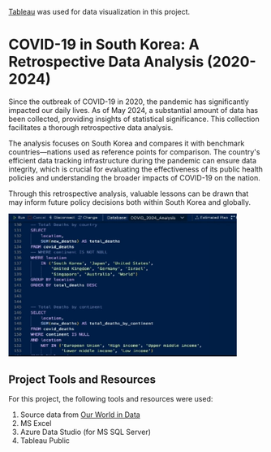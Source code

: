 [Tableau](https://public.tableau.com/app/profile/injae.cho/viz/COVID-19inSouthKoreaARetrospectiveDataAnalysisfrom2020to2024/covid19_sk_2020_2024) was used for data visualization in this project.

# COVID-19 in South Korea: A Retrospective Data Analysis (2020-2024)

Since the outbreak of COVID-19 in 2020, the pandemic has significantly impacted our daily lives. As of May 2024, a substantial amount of data has been collected, providing insights of statistical significance. This collection facilitates a thorough retrospective data analysis.

The analysis focuses on South Korea and compares it with benchmark countries—nations used as reference points for comparison. The country's efficient data tracking infrastructure during the pandemic can ensure data integrity, which is crucial for evaluating the effectiveness of its public health policies and understanding the broader impacts of COVID-19 on the nation.

Through this retrospective analysis, valuable lessons can be drawn that may inform future policy decisions both within South Korea and globally.

<img src="SQL&Tableau.gif" alt="SQL&Tableau" width="450" height="281.25">

## Project Tools and Resources

For this project, the following tools and resources were used:

1. Source data from [Our World in Data](https://ourworldindata.org/coronavirus)
2. MS Excel
3. Azure Data Studio (for MS SQL Server)
4. Tableau Public
